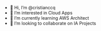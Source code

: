 - 👋 Hi, I’m @cristianccq
- 👀 I’m interested in Cloud Apps
- 🌱 I’m currently learning AWS Architect
- 💞️ I’m looking to collaborate on IA Projects

<!---
cristianccq/cristianccq is a ✨ special ✨ repository because its `README.md` (this file) appears on your GitHub profile.
You can click the Preview link to take a look at your changes.
--->
